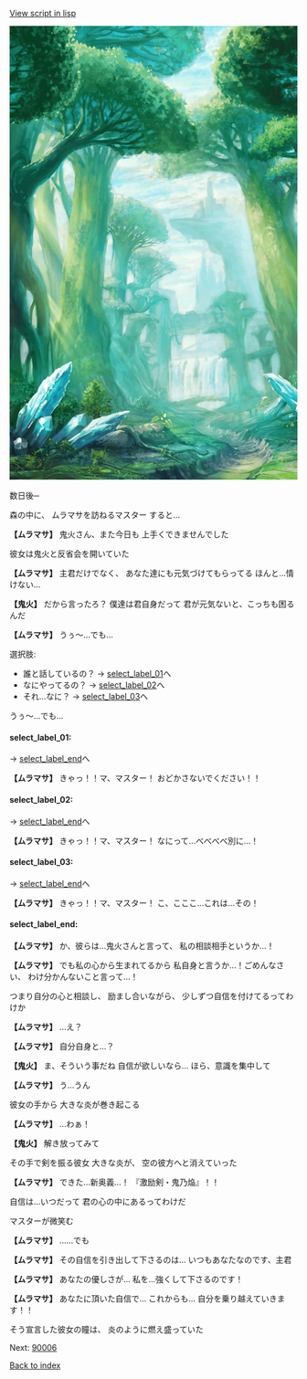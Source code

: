 [View script in lisp](../scripts/10252204.txt)

![forest.png](../images/backgrounds/forest.png)

数日後─

森の中に、
ムラマサを訪ねるマスター
すると…

**【ムラマサ】**
鬼火さん、また今日も
上手くできませんでした

彼女は鬼火と反省会を開いていた

**【ムラマサ】**
主君だけでなく、
あなた達にも元気づけてもらってる
ほんと…情けない…

**【鬼火】**
だから言ったろ？
僕達は君自身だって
君が元気ないと、こっちも困るんだ

**【ムラマサ】**
うぅ～…でも…

選択肢:
- 誰と話しているの？ → [select_label_01](#select_label_01)へ
- なにやってるの？ → [select_label_02](#select_label_02)へ
- それ…なに？ → [select_label_03](#select_label_03)へ

うぅ～…でも…

#### select_label_01:
 → [select_label_end](#select_label_end)へ

**【ムラマサ】**
きゃっ！！マ、マスター！
おどかさないでください！！

#### select_label_02:
 → [select_label_end](#select_label_end)へ

**【ムラマサ】**
きゃっ！！マ、マスター！
なにって…べべべべ別に…！

#### select_label_03:
 → [select_label_end](#select_label_end)へ

**【ムラマサ】**
きゃっ！！マ、マスター！
こ、こここ…これは…その！

#### select_label_end:

**【ムラマサ】**
か、彼らは…鬼火さんと言って、
私の相談相手というか…！

**【ムラマサ】**
でも私の心から生まれてるから
私自身と言うか…！ごめんなさい、
わけ分かんないこと言って…！

つまり自分の心と相談し、
励まし合いながら、
少しずつ自信を付けてるってわけか

**【ムラマサ】**
…え？

**【ムラマサ】**
自分自身と…？

**【鬼火】**
ま、そういう事だね
自信が欲しいなら…
ほら、意識を集中して

**【ムラマサ】**
う…うん

彼女の手から
大きな炎が巻き起こる

**【ムラマサ】**
…わぁ！

**【鬼火】**
解き放ってみて

その手で剣を振る彼女
大きな炎が、
空の彼方へと消えていった

**【ムラマサ】**
できた…新奥義…！
『激励剣・鬼乃焔』！！

自信は…いつだって
君の心の中にあるってわけだ

マスターが微笑む

**【ムラマサ】**
……でも

**【ムラマサ】**
その自信を引き出して下さるのは…
いつもあなたなのです、主君

**【ムラマサ】**
あなたの優しさが…
私を…強くして下さるのです！

**【ムラマサ】**
あなたに頂いた自信で…
これからも…
自分を乗り越えていきます！！

そう宣言した彼女の瞳は、
炎のように燃え盛っていた


Next: [90006](90006.md)

[Back to index](index.md)
